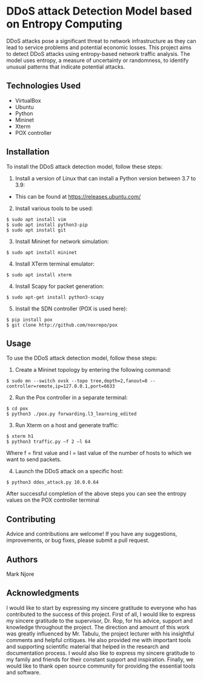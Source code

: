 # DDoS attack Detection Model based on Entropy Computing
DDoS attacks pose a significant threat to network infrastructure as they can lead to service problems and potential economic losses. This project aims to detect DDoS attacks using entropy-based network traffic analysis. The model uses entropy, a measure of uncertainty or randomness, to identify unusual patterns that indicate potential attacks.
## Technologies Used
- VirtualBox
- Ubuntu
- Python
- Mininet
- Xterm
- POX controller
## Installation
To install the DDoS attack detection model, follow these steps:
1. Install a version of Linux that can install a Python version between 3.7 to 3.9:

* This can be found at https://releases.ubuntu.com/

2. Install various tools to be used:

```
$ sudo apt install vim
$ sudo apt install python3-pip
$ sudo apt install git
```

3. Install Mininet for network simulation:

```
$ sudo apt install mininet
```

4. Install XTerm terminal emulator:

```
$ sudo apt install xterm
```

4. Install Scapy for packet generation:

```
$ sudo apt-get install python3-scapy
```

5. Install the SDN controller (POX is used here):

```
$ pip install pox
$ git clone http://github.com/noxrepo/pox
```

## Usage
To use the DDoS attack detection model, follow these steps:

1. Create a Mininet topology by entering the following command:

```
$ sudo mn --switch ovsk --topo tree,depth=2,fanout=8 --controller=remote,ip=127.0.0.1,port=6633
```

2. Run the Pox controller in a separate terminal:

```
$ cd pox
$ python3 ./pox.py forwarding.l3_learning_edited
```

3. Run Xterm on a host and generate traffic:

```
$ xterm h1
$ python3 traffic.py –f 2 –l 64
```

Where f = first value and l = last value of the number of hosts to which we want to send packets.

4. Launch the DDoS attack on a specific host:

```
$ python3 ddos_attack.py 10.0.0.64
```

After successful completion of the above steps you can see the entropy values on the POX controller terminal 



## Contributing 
Advice and contributions are welcome! If you have any suggestions, improvements, or bug fixes, please submit a pull request.

## Authors 
Mark Njore

## Acknowledgments
I would like to start by expressing my sincere gratitude to everyone who has contributed to the success of this project. First of all, I would like to express my sincere gratitude to the supervisor, Dr. Rop, for his advice, support and knowledge throughout the project. The direction and amount of this work was greatly influenced by Mr. Tabulu, the project lecturer with his insightful comments and helpful critiques. He also provided me with important tools and supporting scientific material that helped in the research and documentation process. I would also like to express my sincere gratitude to my family and friends for their constant support and inspiration.  Finally, we would like to thank open source community for providing the essential tools and software.
